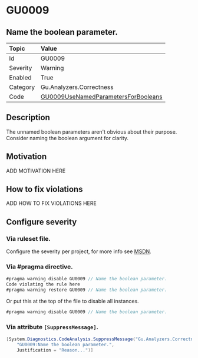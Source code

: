 # GU0009
## Name the boolean parameter.

| Topic    | Value
| :--      | :--
| Id       | GU0009
| Severity | Warning
| Enabled  | True
| Category | Gu.Analyzers.Correctness
| Code     | [GU0009UseNamedParametersForBooleans](https://github.com/DotNetAnalyzers/Gu.Analyzers/blob/master/Gu.Analyzers/GU0009UseNamedParametersForBooleans.cs)

## Description

The unnamed boolean parameters aren't obvious about their purpose. Consider naming the boolean argument for clarity.

## Motivation

ADD MOTIVATION HERE

## How to fix violations

ADD HOW TO FIX VIOLATIONS HERE

<!-- start generated config severity -->
## Configure severity

### Via ruleset file.

Configure the severity per project, for more info see [MSDN](https://msdn.microsoft.com/en-us/library/dd264949.aspx).

### Via #pragma directive.
```C#
#pragma warning disable GU0009 // Name the boolean parameter.
Code violating the rule here
#pragma warning restore GU0009 // Name the boolean parameter.
```

Or put this at the top of the file to disable all instances.
```C#
#pragma warning disable GU0009 // Name the boolean parameter.
```

### Via attribute `[SuppressMessage]`.

```C#
[System.Diagnostics.CodeAnalysis.SuppressMessage("Gu.Analyzers.Correctness", 
    "GU0009:Name the boolean parameter.", 
    Justification = "Reason...")]
```
<!-- end generated config severity -->